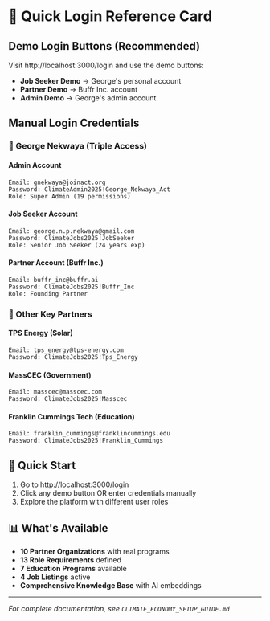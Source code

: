 # 🔐 Quick Login Reference Card

## Demo Login Buttons (Recommended)
Visit http://localhost:3000/login and use the demo buttons:
- **Job Seeker Demo** → George's personal account
- **Partner Demo** → Buffr Inc. account  
- **Admin Demo** → George's admin account

## Manual Login Credentials

### 🌟 George Nekwaya (Triple Access)

#### Admin Account
```
Email: gnekwaya@joinact.org
Password: ClimateAdmin2025!George_Nekwaya_Act
Role: Super Admin (19 permissions)
```

#### Job Seeker Account  
```
Email: george.n.p.nekwaya@gmail.com
Password: ClimateJobs2025!JobSeeker
Role: Senior Job Seeker (24 years exp)
```

#### Partner Account (Buffr Inc.)
```
Email: buffr_inc@buffr.ai
Password: ClimateJobs2025!Buffr_Inc
Role: Founding Partner
```

### 🏢 Other Key Partners

#### TPS Energy (Solar)
```
Email: tps_energy@tps-energy.com
Password: ClimateJobs2025!Tps_Energy
```

#### MassCEC (Government)
```
Email: masscec@masscec.com
Password: ClimateJobs2025!Masscec
```

#### Franklin Cummings Tech (Education)
```
Email: franklin_cummings@franklincummings.edu
Password: ClimateJobs2025!Franklin_Cummings
```

## 🚀 Quick Start
1. Go to http://localhost:3000/login
2. Click any demo button OR enter credentials manually
3. Explore the platform with different user roles

## 📊 What's Available
- **10 Partner Organizations** with real programs
- **13 Role Requirements** defined
- **7 Education Programs** available
- **4 Job Listings** active
- **Comprehensive Knowledge Base** with AI embeddings

---
*For complete documentation, see `CLIMATE_ECONOMY_SETUP_GUIDE.md`* 